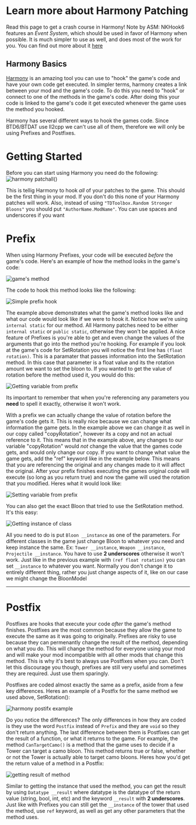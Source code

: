 # Learn more about Harmony Patching
Read this page to get a crash course in Harmony!
Note by ASM: NKHook6 features an *Event System*, which should be used in favor of Harmony when possible. It is much simpler to use as well, and does most of the work for you. You can find out more about it [here](https://github.com/TDToolbox/BTD-Docs/blob/master/Unity%20Engine/Btd6/NKHook6/Events.md)


## Harmony Basics
[Harmony](https://harmony.pardeike.net/index.html) is an amazing tool you can use to "hook" the game's code and have your own code get executed. In simpler terms, harmony creates a link between *your* mod and the game's code. To do this you need to "hook" or connect to one of the methods in the game's code. After doing this your code is linked to the game's code it get executed whenever the game uses the method you hooked.

Harmony has several different ways to hook the games code. Since BTD6/BTDAT use Il2cpp we can't use all of them, therefore we will only be using Prefixes and Postfixes.

# Getting Started

Before you can start using Harmony you need do the following:
![harmony patchall()](https://media.discordapp.net/attachments/619054151967703061/759606959304343572/unknown.png?width=639&height=141)

This is tellig Harmony to hook *all* of your patches to the game. This should be the first thing in your mod. If you don't do this none of your Harmony patches will work. Also, instead of using `"TDToolbox.Random Stronger Bloons"` you should put `"AuthorName.ModName"`. You can use spaces and underscores if you want

# Prefix
When using Harmony Prefixes, your code will be executed *before* the game's code. 
Here's an example of how the method looks in the game's code:

![game's method](https://media.discordapp.net/attachments/619054151967703061/759598286834499584/unknown.png?width=561&height=147)

The code to hook this method looks like the following:

![Simple prefix hook](https://media.discordapp.net/attachments/619054151967703061/759601936458186762/unknown.png?width=1214&height=267)


The example above demonstrates what the game's method looks like and what our code would look like if we were to hook it. Notice how we're using `internal static` for our method. All Harmony patches need to be either `internal static` or `public static`, otherwise they won't be applied. A nice feature of Prefixes is you're able to get and even change the values of the arguments that go into the method you're hooking. For example if you look at the game's code for SetRotation you will notice the first line has `(float rotation)`. This is a paramater that passes information into the SetRotation method. In this case that parameter is a float value and its the rotation amount we want to set the bloon to. If you wanted to get the value of rotation before the method used it, you would do this:

![Getting variable from prefix](https://media.discordapp.net/attachments/619054151967703061/759602206298210336/unknown.png?width=1210&height=287)

Its important to remember that when you're referencing any parameters you **need** to spell it exactly, otherwise it won't work.

With a prefix we can actually change the value of rotation before the game's code gets it. This is really nice because we can change what information the game gets. In the example above we can change it as well in our copy called "copyRotation", however its a copy and not an actual reference to it. This means that in the example above, any changes to our variable "copyRotation" would *not* change the value that the games code gets, and would only change our copy. If you want to change what value the game gets, add the "ref" keyword like in the example below. This means that you are referencing the original and any changes made to it will affect the original. After your prefix finishes executing the games original code will execute (so long as you return true) and now the game will used the rotation that you modified. Heres what it would look like:

![Setting variable from prefix](https://media.discordapp.net/attachments/619054151967703061/759602414897856582/unknown.png?width=1228&height=306)


You can also get the exact Bloon that tried to use the SetRotation method. It's this easy:

![Getting instance of class](https://media.discordapp.net/attachments/619054151967703061/759602771006586890/unknown.png?width=1224&height=326)


All you need to do is put `Bloon __instance` as one of the parameters. For different classes in the game just change Bloon to whatever you need and keep instance the same. Ex: `Tower __instance`,  `Weapon __instance`, `Projectile __instance`. You have to use **2 underscores** otherwise it won't work. Just like in the previous example with `(ref float rotation)` you can set `__instance` to whatever you want. Normally you don't change it to entirely different thing, rather you just change aspects of it, like on our case we might change the BloonModel

---

# Postfix
Postfixes are hooks that execute your code *after* the game's method finishes. Postfixes are the most common because they allow the game to execute the same as it was going to originally. Prefixes are risky to use because they can permenantly change the result of the method, depending on what you do. This will change the method for everyone using your mod and will make your mod incompatible with all other mods that change this method. This is why it's best to always use Postfixes when you can. Don't let this discourage you though, prefixes are still very useful and sometimes they are required. Just use them sparingly.

Postfixes are coded almost exactly the same as a prefix, aside from a few key differences. Heres an example of a Postfix for the same method we used above, SetRotation():

![harmony postifx example](https://media.discordapp.net/attachments/619054151967703061/759610111474794516/unknown.png?width=1033&height=363)

Do you notice the differences? The only differences in how they are coded is they use the word `Postfix` instead of `Prefix` and they are `void` so they don't return anything. The last difference between them is Postfixes can get the result of a function, or what it returns to the game. For example, the method `CanTargetCamo()` is a method that the game uses to decide if a Tower can target a camo bloon. This method returns true or false, whether or not the Tower is actually able to target camo bloons. Heres how you'd get the return value of a method in a Postfix:

![getting result of method](https://media.discordapp.net/attachments/619054151967703061/759611505309909002/unknown.png?width=924&height=240)

Similar to getting the instance that used the method, you can get the result by using `Datatype __result` where datatype is the datatype of the return value (string, bool, int, etc) and the keyword `__result` with **2 underscores**. Just like with Prefixes you can still get the `__instance` of the tower that used the method, use `ref` keyword, as well as get any other parameters that the method uses.


